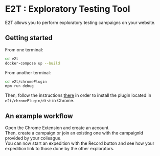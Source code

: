 # E2T : Exploratory Testing Tool
E2T allows you to perform exploratory testing campaigns on your website.

## Getting started

From one terminal:

```bash
cd e2t
docker-compose up --build
```

From another terminal:
```bash
cd e2t/chromePlugin
npm run debug
```

Then, follow the instructions [there](https://support.google.com/chrome_webstore/answer/2664769?hl=en) in order to install the plugin located in `e2t/chromePlugin/dist` in Chrome.

## An example workflow

Open the Chrome Extension and create an account.  
Then, create a campaign or join an existing one with the campaignId provided by your colleague.  
You can now start an expedition with the Record button and see how your expedition link to those done by the other explorators.
